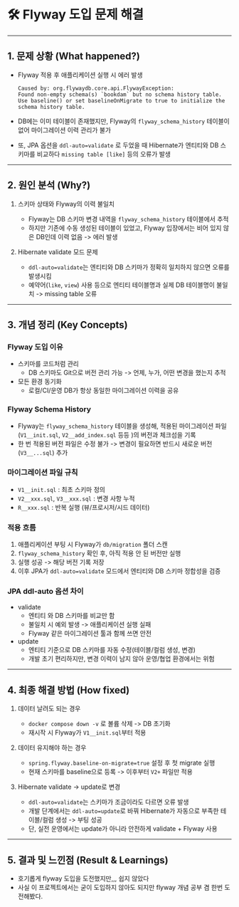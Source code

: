 # 🛠️ Flyway 도입 문제 해결

---

## 1. 문제 상황 (What happened?)
- Flyway 적용 후 애플리케이션 실행 시 에러 발생

  ```
  Caused by: org.flywaydb.core.api.FlywayException:
  Found non-empty schema(s) `bookdam` but no schema history table.
  Use baseline() or set baselineOnMigrate to true to initialize the schema history table.
  ```
- DB에는 이미 테이블이 존재했지만, Flyway의 `flyway_schema_history` 테이블이 없어 마이그레이션 이력 관리가 불가
- 또, JPA 옵션을 `ddl-auto=validate` 로 두었을 때 Hibernate가 엔티티와 DB 스키마를 비교하다 `missing table [like]` 등의 오류가 발생

---

## 2. 원인 분석 (Why?)
1. 스키마 상태와 Flyway의 이력 불일치
   - Flyway는 DB 스키마 변경 내역을 `flyway_schema_history` 테이블에서 추적
   - 하지만 기존에 수동 생성된 테이블이 있었고, Flyway 입장에서는 비어 있지 않은 DB인데 이력 없음 -> 에러 발생

2. Hibernate validate 모드 문제
   - `ddl-auto=validate`는 엔티티와 DB 스키마가 정확히 일치하지 않으면 오류를 발생시킴
   - 예약어(`like`, `view`) 사용 등으로 엔티티 테이블명과 실제 DB 테이블명이 불일치 -> missing table 오류

---

## 3. 개념 정리 (Key Concepts)
### Flyway 도입 이유
   - 스키마를 코드처럼 관리
     - DB 스키마도 Git으로 버전 관리 가능 -> 언제, 누가, 어떤 변경을 했는지 추적
   - 모든 환경 동기화
     - 로컬/CI/운영 DB가 항상 동일한 마이그레이션 이력을 공유

### Flyway Schema History
- Flyway는 `flyway_schema_history` 테이블을 생성해, 적용된 마이그레이션 파일(`V1__init.sql`, `V2__add_index.sql` 등등 )의 버전과 체크섬을 기록
- 한 번 적용된 버전 파일은 수정 불가 -> 변경이 필요하면 반드시 새로운 버전(`V3__...sql`) 추가

### 마이그레이션 파일 규칙
- `V1__init.sql` : 최초 스키마 정의
- `V2__xxx.sql`, `V3__xxx.sql` : 변경 사항 누적
- `R__xxx.sql` : 반복 실행 (뷰/프로시저/시드 데이터)

### 적용 흐름
1. 애플리케이션 부팅 시 Flyway가 `db/migration` 폴더 스캔
2. `flyway_schema_history` 확인 후, 아직 적용 안 된 버전만 실행
3. 실행 성공 -> 해당 버전 기록 저장
4. 이후 JPA가 `ddl-auto=validate` 모드에서 엔티티와 DB 스키마 정합성을 검증

### JPA ddl-auto 옵션 차이
- validate
  - 엔티티 와 DB 스키마를 비교만 함
  - 불일치 시 예외 발생 -> 애플리케이션 실행 실패
  - Flyway 같은 마이그레이션 툴과 함께 쓰면 안전
- update
  - 엔티티 기준으로 DB 스키마를 자동 수정(테이블/컬럼 생성, 변경)
  - 개발 초기 편리하지만, 변경 이력이 남지 않아 운영/협업 환경에서는 위험

---

## 4. 최종 해결 방법 (How fixed)
1. 데이터 날려도 되는 경우
   - `docker compose down -v` 로 볼륨 삭제 -> DB 초기화
   - 재시작 시 Flyway가 `V1__init.sql`부터 적용

2. 데이터 유지해야 하는 경우
   - `spring.flyway.baseline-on-migrate=true` 설정 후 첫 migrate 실행
   - 현재 스키마를 baseline으로 등록 -> 이후부터 `V2+` 파일만 적용

3. Hibernate validate -> update로 변경
   - `ddl-auto=validate`는 스키마가 조금이라도 다르면 오류 발생
   - 개발 단계에서는 `ddl-auto=update`로 바꿔 Hibernate가 자동으로 부족한 테이블/컬럼 생성 -> 부팅 성공
   - 단, 실전 운영에서는 update가 아니라 안전하게 validate + Flyway 사용

---

## 5. 결과 및 느낀점 (Result & Learnings)
- 호기롭게 flyway 도입을 도전했지만,,, 쉽지 않았다
- 사실 이 프로젝트에서는 굳이 도입하지 않아도 되지만 flyway 개념 공부 겸 한번 도전해봤다.

